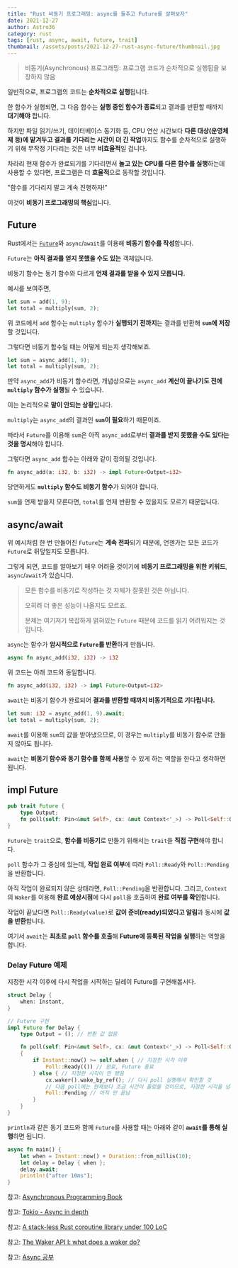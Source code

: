 ```yaml
---
title: "Rust 비동기 프로그래밍: async를 들추고 Future를 살펴보자"
date: 2021-12-27
author: Astro36
category: rust
tags: [rust, async, await, future, trait]
thumbnail: /assets/posts/2021-12-27-rust-async-future/thumbnail.jpg
---
```


> 비동기(Asynchronous) 프로그래밍: 프로그램 코드가 순차적으로 실행됨을 보장하지 않음

일반적으로, 프로그램의 코드는 **순차적으로 실행**됩니다.

한 함수가 실행되면, 그 다음 함수는 **실행 중인 함수가 종료**되고 결과를 반환할 때까지 **대기해야** 합니다.

하지만 파일 읽기/쓰기, 데이터베이스 동기화 등, CPU 연산 시간보다 **다른 대상(운영체제 등)에 맡겨두고 결과를 기다리는 시간이 더 긴 작업**까지도 함수를 순차적으로 실행하기 위해 무작정 기다리는 것은 너무 **비효율적**일 겁니다.

차라리 현재 함수가 완료되기를 기다리면서 **놀고 있는 CPU를 다른 함수를 실행**하는데 사용할 수 있다면, 프로그램은 더 **효율적**으로 동작할 것입니다.

"함수를 기다리지 말고 계속 진행하자!"

이것이 **비동기 프로그래밍의 핵심**입니다.

## Future

Rust에서는 [`Future`](https://doc.rust-lang.org/std/future/trait.Future.html)와 `async`/`await`를 이용해 **비동기 함수를 작성**합니다.

`Future`는 **아직 결과를 얻지 못했을 수도 있는** 객체입니다.

비동기 함수는 동기 함수와 다르게 **언제 결과를 받을 수 있지 모릅니다.**

예시를 보여주면,

```rs
let sum = add(1, 9);
let total = multiply(sum, 2);
```

위 코드에서 `add` 함수는 `multiply` 함수가 **실행되기 전까지**는 결과를 반환해 **`sum`에 저장**할 것입니다.

그렇다면 비동기 함수일 때는 어떻게 되는지 생각해보죠.

```rs
let sum = async_add(1, 9);
let total = multiply(sum, 2);
```

만약 `async_add`가 비동기 함수라면, 개념상으로는 `async_add` **계산이 끝나기도 전에 `multiply` 함수가 실행**될 수 있습니다.

이는 논리적으로 **말이 안되는 상황**입니다.

`multiply`는 `async_add`의 결과인 **`sum`이 필요**하기 때문이죠.

따라서 `Future`를 이용해 `sum`은 아직 `async_add`로부터 **결과를 받지 못했을 수도 있다는 것을 명시**해야 합니다.

그렇다면 `async_add` 함수는 아래와 같이 정의될 것입니다.

```rs
fn async_add(a: i32, b: i32) -> impl Future<Output=i32>
```

당연하게도 **`multiply` 함수도 비동기 함수**가 되어야 합니다.

`sum`을 언제 받을지 모른다면, `total`를 언제 반환할 수 있을지도 모르기 때문입니다.

## async/await

위 예시처럼 한 번 만들어진 `Future`는 **계속 전파**되기 때문에, 언젠가는 모든 코드가 `Future`로 뒤덮일지도 모릅니다.

그렇게 되면, 코드를 알아보기 매우 어려울 것이기에 **비동기 프로그래밍을 위한 키워드**, `async`/`await`가 있습니다.

> 모든 함수를 비동기로 작성하는 것 자체가 잘못된 것은 아닙니다.
>
> 오히려 더 좋은 성능이 나올지도 모르죠.
>
> 문제는 여기저기 복잡하게 얽혀있는 `Future` 때문에 코드를 읽기 어려워지는 것입니다.

`async`는 함수가 **암시적으로 `Future`를 반환**하게 만듭니다.

```rs
async fn async_add(i32, i32) -> i32
```

위 코드는 아래 코드와 동일합니다.

```rs
fn async_add(i32, i32) -> impl Future<Output=i32>
```

`await`는 비동기 함수가 완료되어 **결과를 반환할 때까지 비동기적으로 기다립니다.**

```rs
let sum: i32 = async_add(1, 9).await;
let total = multiply(sum, 2);
```

`await`를 이용해 `sum`의 값을 받아냈으므로, 이 경우는 `multiply`를 비동기 함수로 만들지 않아도 됩니다.

`await`는 **비동기 함수와 동기 함수를 함께 사용**할 수 있게 하는 역할을 한다고 생각하면 됩니다.

## impl Future

```rs
pub trait Future {
    type Output;
    fn poll(self: Pin<&mut Self>, cx: &mut Context<'_>) -> Poll<Self::Output>;
}
```

`Future`는 `trait`으로, **함수를 비동기**로 만들기 위해서는 `trait`을 **직접 구현**해야 합니다.

`poll` 함수가 그 중심에 있는데, **작업 완료 여부**에 따라 `Poll::Ready`와 `Poll::Pending`을 반환합니다.

아직 작업이 완료되지 않은 상태라면, `Poll::Pending`을 반환합니다.
그리고, `Context`의 `Waker`를 이용해 **완료 예상시점**에 다시 `poll`을 호출하여 **완료 여부를 확인**합니다.

작업이 끝났다면 `Poll::Ready(value)`로 **값이 준비(ready)되었다고 알림**과 동시에 **값을 반환**합니다.

여기서 `await`는 **최초로 `poll` 함수를 호출**해 **Future에 등록된 작업을 실행**하는 역할을 합니다.

### Delay Future 예제

지정한 시각 이후에 다시 작업을 시작하는 딜레이 Future를 구현해봅시다.

```rs
struct Delay {
    when: Instant,
}

// Future 구현
impl Future for Delay {
    type Output = (); // 반환 값 없음

    fn poll(self: Pin<&mut Self>, cx: &mut Context<'_>) -> Poll<Self::Output>
    {
        if Instant::now() >= self.when { // 지정한 시각 이후
            Poll::Ready(()) // 완료, Future 종료
        } else { // 지정한 시각이 안 됐음
            cx.waker().wake_by_ref(); // 다시 poll 실행해서 확인할 것
            // 다음 poll에는 현재보다 조금 시간이 흘렀을 것이므로, 지정한 시각을 넘었을 수도 있음
            Poll::Pending // 아직 안 끝남
        }
    }
}
```

`println`과 같은 동기 코드와 함께 `Future`를 사용할 때는 아래와 같이 **`await`를 통해 실행**하면 됩니다.

```rs
async fn main() {
    let when = Instant::now() + Duration::from_millis(10);
    let delay = Delay { when };
    delay.await;
    println!("after 10ms");
}
```

참고: [Asynchronous Programming Book](https://rust-lang.github.io/async-book/)

참고: [Tokio - Async in depth](https://tokio.rs/tokio/tutorial/async)

참고: [A stack-less Rust coroutine library under 100 LoC](https://blog.aloni.org/posts/a-stack-less-rust-coroutine-100-loc/)

참고: [The Waker API I: what does a waker do?](https://boats.gitlab.io/blog/post/wakers-i/)

참고: [Async 공부](https://neurowhai.tistory.com/360)
